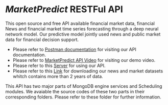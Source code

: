 # *MarketPredict* RESTFul API

This open source and free API available financial market data, financial News and financial market time series forecasting through a deep neural network model. Our predictive model jointly used news and public market data for financial decision support.

- Please refer to [Postman documentation](https://documenter.getpostman.com/view/12212480/Tz5qZcaL) for visiting our API documentation.
- Please refer to [MarketPredict API Video](https://youtu.be/IZIrlyPRkGs) for visiting our demo video.
- Please refer to this [Server]() for using our API.
- Please refer to this [Link](https://figshare.com/s/7257c70ba9e726093026) for downloading our news and market datasets whitch contains more than 2 years of data.

This API has two major parts of MongoDB engine services and Scheduling modules. We avaiable the source codes of these two parts in their corresponding folders. Please refer to these folder for further information. 
